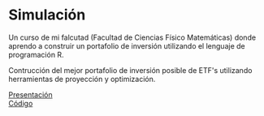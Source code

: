 # Simulación
Un curso de mi falcutad (Facultad de Ciencias Físico Matemáticas) donde aprendo a construir un portafolio de inversión utilizando el lenguaje de programación R.  

Contrucción del mejor portafolio de inversión posible de ETF's utilizando herramientas de proyección y optimización.  

[Presentación](https://github.com/ZugeyCastillo/Simulacion/blob/main/Presentacio%CC%81n%20Final.pdf)  
[Código](https://github.com/ZugeyCastillo/Simulacion/blob/main/Proyecto%20Simulaci%C3%B3n.R)
